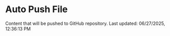 # Auto Push File

Content that will be pushed to GitHub repository.
Last updated: 06/27/2025, 12:36:13 PM